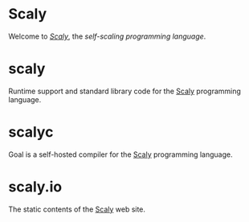 Scaly
=====

Welcome to [_Scaly_](http://scaly.io), the _self-scaling programming language_.

# scaly

Runtime support and standard library code for the [Scaly](http://scaly.io) programming language.

# scalyc

Goal is a self-hosted compiler for the [Scaly](http://scaly.io) programming language.

# scaly.io

The static contents of the [Scaly](http://scaly.io) web site.

